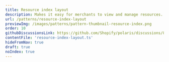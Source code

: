 ```yaml
---
title: Resource index layout
description: Makes it easy for merchants to view and manage resources.
url: /patterns/resource-index-layout
previewImg: /images/patterns/pattern-thumbnail-resource-index.png
order: 10
githubDiscussionsLink: https://github.com/Shopify/polaris/discussions/8215
contentFile: 'resource-index-layout.ts'
hideFromNav: true
draft: true
noIndex: true
---
```


